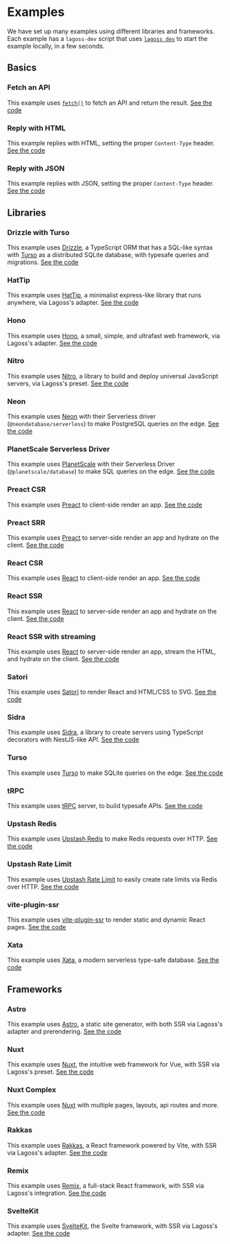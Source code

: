 # Examples

We have set up many examples using different libraries and frameworks. Each example has a `lagoss-dev` script that uses [`lagoss dev`](./cli.md#lagoss-dev) to start the example locally, in a few seconds.

## Basics

### Fetch an API

This example uses [`fetch()`](./runtime-apis.md#fetch) to fetch an API and return the result. [See the code](https://github.com/lagossapp/lagoss/tree/main/examples/fetch-api)

### Reply with HTML

This example replies with HTML, setting the proper `Content-Type` header. [See the code](https://github.com/lagossapp/lagoss/tree/main/examples/reply-with-html)

### Reply with JSON

This example replies with JSON, setting the proper `Content-Type` header. [See the code](https://github.com/lagossapp/lagoss/tree/main/examples/reply-with-json)

## Libraries

### Drizzle with Turso

This example uses [Drizzle](https://github.com/drizzle-team/drizzle-orm), a TypeScript ORM that has a SQL-like syntax with [Turso](https://turso.tech) as a distributed SQLite database, with typesafe queries and migrations. [See the code](https://github.com/lagossapp/lagoss/tree/main/examples/drizzle-turso)

### HatTip

This example uses [HatTip](https://github.com/hattipjs/hattip), a minimalist express-like library that runs anywhere, via Lagoss's adapter. [See the code](https://github.com/lagossapp/lagoss/tree/main/examples/hattip)

### Hono

This example uses [Hono](https://honojs.dev), a small, simple, and ultrafast web framework, via Lagoss's adapter. [See the code](https://github.com/lagossapp/lagoss/tree/main/examples/hono)

### Nitro

This example uses [Nitro](https://nitro.unjs.io/), a library to build and deploy universal JavaScript servers, via Lagoss's preset. [See the code](https://github.com/lagossapp/lagoss/tree/main/examples/nitro)


### Neon

This example uses [Neon](https://neon.tech) with their Serverless driver (`@neondatabase/serverless`) to make PostgreSQL queries on the edge. [See the code](https://github.com/lagossapp/lagoss/tree/main/examples/neon)

### PlanetScale Serverless Driver

This example uses [PlanetScale](https://planetscale.com) with their Serverless Driver (`@planetscale/database`) to make SQL queries on the edge. [See the code](https://github.com/lagossapp/lagoss/tree/main/examples/planetscale)

### Preact CSR

This example uses [Preact](https://preactjs.com) to client-side render an app. [See the code](https://github.com/lagossapp/lagoss/tree/main/examples/preact)

### Preact SRR

This example uses [Preact](https://preactjs.com) to server-side render an app and hydrate on the client. [See the code](https://github.com/lagossapp/lagoss/tree/main/examples/preact-ssr)

### React CSR

This example uses [React](https://reactjs.org) to client-side render an app. [See the code](https://github.com/lagossapp/lagoss/tree/main/examples/react)

### React SSR

This example uses [React](https://reactjs.org) to server-side render an app and hydrate on the client. [See the code](https://github.com/lagossapp/lagoss/tree/main/examples/react-ssr)

### React SSR with streaming

This example uses [React](https://reactjs.org) to server-side render an app, stream the HTML, and hydrate on the client. [See the code](https://github.com/lagossapp/lagoss/tree/main/examples/react-streaming)

### Satori

This example uses [Satori](https://github.com/vercel/satori) to render React and HTML/CSS to SVG. [See the code](https://github.com/lagossapp/lagoss/tree/main/examples/satori)

### Sidra

This example uses [Sidra](https://npmjs.com/sidra), a library to create servers using TypeScript decorators with NestJS-like API. [See the code](https://github.com/lagossapp/lagoss/tree/main/examples/sidra)

### Turso

This example uses [Turso](https://turso.tech) to make SQLite queries on the edge. [See the code](https://github.com/lagossapp/lagoss/tree/main/examples/turso)

### tRPC

This example uses [tRPC](https://trpc.io) server, to build typesafe APIs. [See the code](https://github.com/lagossapp/lagoss/tree/main/examples/trpc)

### Upstash Redis

This example uses [Upstash Redis](https://github.com/upstash/upstash-redis) to make Redis requests over HTTP. [See the code](https://github.com/lagossapp/lagoss/tree/main/examples/upstash)

### Upstash Rate Limit

This example uses [Upstash Rate Limit](https://github.com/upstash/ratelimit) to easily create rate limits via Redis over HTTP. [See the code](https://github.com/lagossapp/lagoss/tree/main/examples/upstash-ratelimit)

### vite-plugin-ssr

This example uses [vite-plugin-ssr](https://vite-plugin-ssr.com/) to render static and dynamic React pages. [See the code](https://github.com/lagossapp/lagoss/tree/main/examples/vite-plugin-ssr)

### Xata

This example uses [Xata](https://xata.io), a modern serverless type-safe database. [See the code](https://github.com/lagossapp/lagoss/tree/main/examples/xata)

## Frameworks

### Astro

This example uses [Astro](https://astro.build), a static site generator, with both SSR via Lagoss's adapter and prerendering. [See the code](https://github.com/lagossapp/lagoss/tree/main/examples/astro)

### Nuxt

This example uses [Nuxt](https://nuxt.com), the intuitive web framework for Vue, with SSR via Lagoss's preset. [See the code](https://github.com/lagossapp/lagoss/tree/main/examples/nuxt)

### Nuxt Complex

This example uses [Nuxt](https://nuxt.com) with multiple pages, layouts, api routes and more. [See the code](https://github.com/lagossapp/lagoss/tree/main/examples/nuxt-complex)

### Rakkas

This example uses [Rakkas](https://rakkasjs.org), a React framework powered by Vite, with SSR via Lagoss's adapter. [See the code](https://github.com/lagossapp/lagoss/tree/main/examples/rakkas)

### Remix

This example uses [Remix](https://remix.run), a full-stack React framework, with SSR via Lagoss's integration. [See the code](https://github.com/lagossapp/lagoss/tree/main/examples/remix)

### SvelteKit

This example uses [SvelteKit](https://kit.svelte.dev), the Svelte framework, with SSR via Lagoss's adapter. [See the code](https://github.com/lagossapp/lagoss/tree/main/examples/sveltekit)
